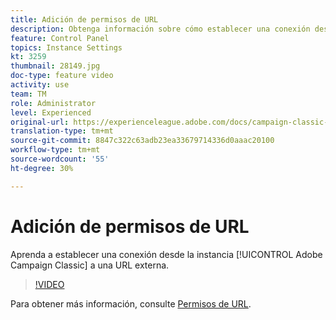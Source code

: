 ```yaml
---
title: Adición de permisos de URL
description: Obtenga información sobre cómo establecer una conexión desde la instancia de Adobe Campaign Classic a una URL externa.
feature: Control Panel
topics: Instance Settings
kt: 3259
thumbnail: 28149.jpg
doc-type: feature video
activity: use
team: TM
role: Administrator
level: Experienced
original-url: https://experienceleague.adobe.com/docs/campaign-classic-learn/tutorials/administrating/control-panel-acc/adding-url-permissions.html
translation-type: tm+mt
source-git-commit: 8847c322c63adb23ea33679714336d0aaac20100
workflow-type: tm+mt
source-wordcount: '55'
ht-degree: 30%

---
```



# Adición de permisos de URL

Aprenda a establecer una conexión desde la instancia [!UICONTROL Adobe Campaign Classic] a una URL externa.

>[!VIDEO](https://video.tv.adobe.com/v/28149?quality=12)

Para obtener más información, consulte [Permisos de URL](https://docs.adobe.com/content/help/es-ES/control-panel/using/instances-settings/url-permissions.html).
